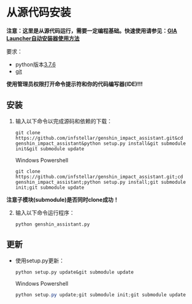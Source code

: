 # 从源代码安装

<strong>注意：这里是从源代码运行，需要一定编程基础。快速使用请参见：[GIA Launcher自动安装器使用方法](install.md)</strong>

要求：

- python版本[3.7.6](https://www.python.org/downloads/release/python-376/)
- [git](https://git-scm.com/download/win)

**使用管理员权限打开命令提示符和你的代码编写器(IDE)!!!**

## 安装

1. 输入以下命令以完成源码和依赖的下载：

   ```shell
   git clone https://github.com/infstellar/genshin_impact_assistant.git&cd genshin_impact_assistant&python setup.py install&git submodule init&git submodule update
   ```

   Windows Powershell

   ```shell
   git clone https://github.com/infstellar/genshin_impact_assistant.git;cd genshin_impact_assistant;python setup.py install;git submodule init;git submodule update
   ```

**注意子模块(submodule)是否同时clone成功！**

2. 输入以下命令运行程序：

   ```shell
   python genshin_assistant.py
   ```

## 更新

- 使用setup.py更新：
  ```shell
  python setup.py update&git submodule update
  ```
  Windows Powershell
  ```powershell
  python setup.py update;git submodule init;git submodule update
  ```
